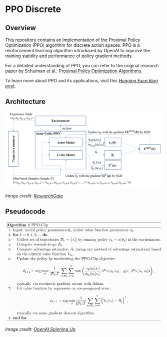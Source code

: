 # PPO Discrete

## Overview

This repository contains an implementation of the Proximal Policy Optimization (PPO) algorithm for discrete action spaces. PPO is a reinforcement learning algorithm introduced by OpenAI to improve the training stability and performance of policy gradient methods.

For a detailed understanding of PPO, you can refer to the original research paper by Schulman et al.:
[Proximal Policy Optimization Algorithms](https://arxiv.org/abs/1707.06347).

To learn more about PPO and its applications, visit this [Hugging Face blog post](https://huggingface.co/blog/deep-rl-ppo).

## Architecture

<img src="ppo.png" alt="PPO Architecture" width="600">

*Image credit: [ResearchGate](https://www.researchgate.net/figure/The-actor-critic-proximal-policy-optimization-Actor-Critic-PPO-algorithm-process_fig3_339651408)*

## Pseudocode

<img src="pseudocode_ppo.png" alt="PPO Pseudocode" width="600">

*Image credit: [OpenAI Spinning Up](https://spinningup.openai.com/en/latest/algorithms/ppo.html)*
